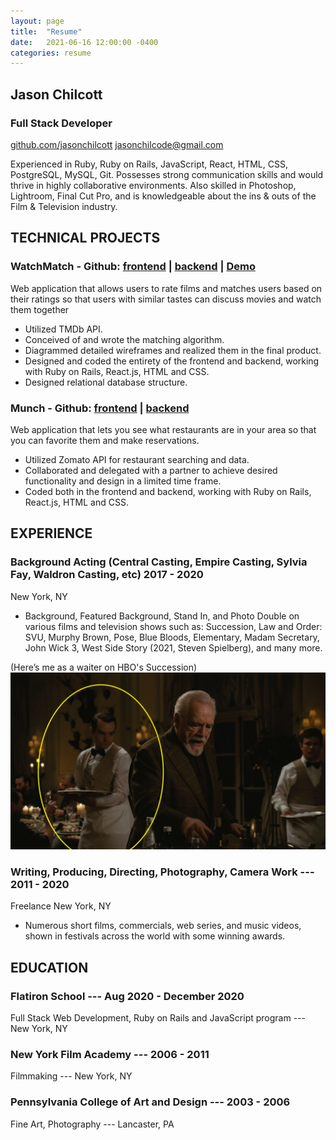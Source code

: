 ```yaml
---
layout: page
title:  "Resume"
date:   2021-06-16 12:00:00 -0400
categories: resume
---
```



## Jason Chilcott 
### Full Stack Developer  
[github.com/jasonchilcott](https://github.com/jasonchilcott)
jasonchilcode@gmail.com


Experienced in Ruby, Ruby on Rails, JavaScript, React, HTML, CSS, PostgreSQL, MySQL, Git. Possesses strong communication skills and would thrive in highly collaborative environments. Also skilled in Photoshop, Lightroom, Final Cut Pro, and is knowledgeable about the ins & outs of the Film & Television industry.

## TECHNICAL PROJECTS
### WatchMatch - Github: [frontend](https://github.com/jasonchilcott/watchmatch-frontend)  |  [backend](github.com/jasonchilcott/watchmatch-backend) | [Demo](https://watchmatch.herokuapp.com/)

Web application that allows users to rate films and matches users based on their ratings so that users with similar tastes can discuss movies and watch them together
- Utilized TMDb API.
- Conceived of and wrote the matching algorithm.
- Diagrammed detailed wireframes and realized them in the final product.
- Designed and coded the entirety of the frontend and backend, working with Ruby on Rails, React.js, HTML and CSS.
- Designed relational database structure.


### Munch - Github: [frontend](https://github.com/jasonchilcott/munch-frontend)  |  [backend](github.com/jasonchilcott/munch-backend)

Web application that lets you see what restaurants are in your area so that you can favorite them and make reservations.
- Utilized Zomato API for restaurant searching and data.
- Collaborated and delegated with a partner to achieve desired functionality and design in a limited time frame.
- Coded both in the frontend and backend, working with Ruby on Rails, React.js, HTML and CSS.


## EXPERIENCE
### Background Acting (Central Casting, Empire Casting, Sylvia Fay, Waldron Casting, etc)  		2017 - 2020
New York, NY

- Background, Featured Background, Stand In, and Photo Double on various films and television shows such as: Succession, Law and Order: SVU, Murphy Brown, Pose, Blue Bloods, Elementary, Madam Secretary, John Wick 3, West Side Story (2021, Steven Spielberg), and many more.
 
(Here’s me as a waiter on HBO's Succession)
![me on succession](/assets/img/succession.png)


### Writing, Producing, Directing, Photography, Camera Work --- 2011 - 2020
Freelance										New York, NY
- Numerous short films, commercials, web series, and music videos, shown in festivals across the world with some winning awards.


## EDUCATION

### Flatiron School	---	Aug 2020 - December 2020
Full Stack Web Development, Ruby on Rails and JavaScript program --- New York, NY

### New York Film Academy ---	2006 - 2011
Filmmaking ---	New York, NY

### Pennsylvania College of Art and Design --- 2003 - 2006
Fine Art, Photography --- Lancaster, PA

